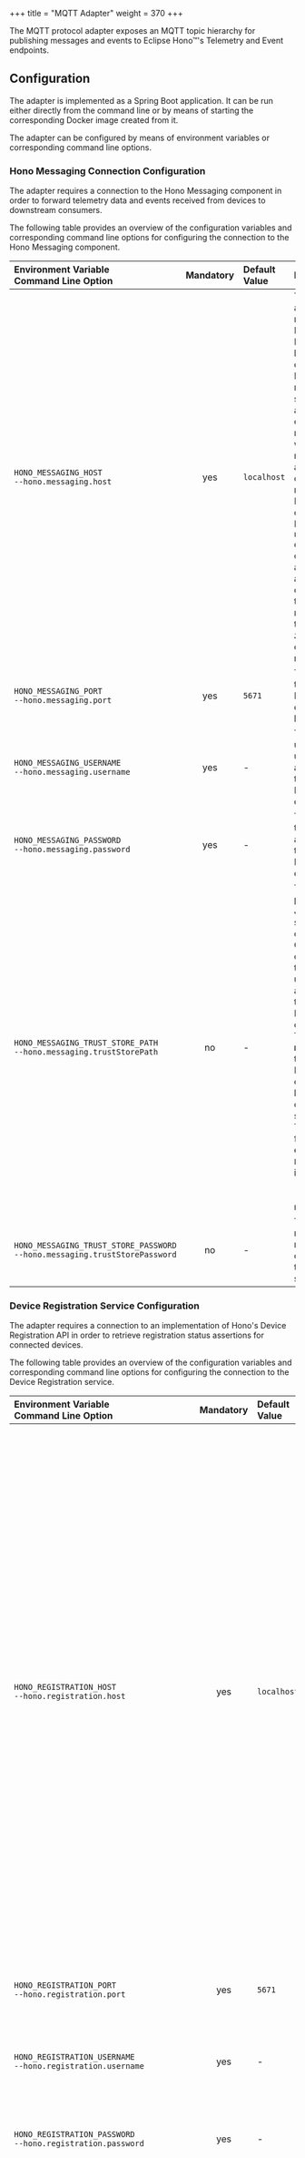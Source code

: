 +++
title = "MQTT Adapter"
weight = 370
+++

The MQTT protocol adapter exposes an MQTT topic hierarchy for publishing messages and events to Eclipse Hono&trade;'s Telemetry and Event endpoints.
<!--more-->

## Configuration

The adapter is implemented as a Spring Boot application. It can be run either directly from the command line or by means of starting the corresponding Docker image created from it.

The adapter can be configured by means of environment variables or corresponding command line options.

### Hono Messaging Connection Configuration

The adapter requires a connection to the Hono Messaging component in order to forward telemetry data and events received from devices to downstream consumers.

The following table provides an overview of the configuration variables and corresponding command line options for configuring the connection to the Hono Messaging component.

| Environment Variable<br>Command Line Option | Mandatory | Default Value | Description  |
| :------------------------------------------ | :-------: | :------------ | :------------|
| `HONO_MESSAGING_HOST`<br>`--hono.messaging.host` | yes | `localhost` | The IP address or name of the Hono Messaging host to connect to. NB: This needs to be set to an address that can be resolved within the network the adapter runs on. When running as a Docker container, use Docker's `--network` command line option to attach the adapter container to the Docker network that the *Hono Server* container is running on. |
| `HONO_MESSAGING_PORT`<br>`--hono.messaging.port` | yes | `5671` | The port that the Hono Messaging component is listening on. |
| `HONO_MESSAGING_USERNAME`<br>`--hono.messaging.username` | yes | - | The username to use for authenticating to the Hono Messaging component. |
| `HONO_MESSAGING_PASSWORD`<br>`--hono.messaging.password` | yes | - | The password to use for authenticating to the Hono Messaging component. |
| `HONO_MESSAGING_TRUST_STORE_PATH`<br>`--hono.messaging.trustStorePath` | no  | - | The absolute path to the Java key store containing the CA certificates the adapter uses for authenticating the Hono Messaging component. This property **must** be set if the Hono Messaging component has been configured to support TLS. The key store format can be either `JKS`, `PKCS12` or `PEM` indicated by a `.jks`, `.p12` or `.pem` file suffix respectively. |
| `HONO_MESSAGING_TRUST_STORE_PASSWORD`<br>`--hono.messaging.trustStorePassword` | no | - | The password required to read the contents of the trust store. |

### Device Registration Service Configuration

The adapter requires a connection to an implementation of Hono's Device Registration API in order to retrieve registration status assertions for connected devices.

The following table provides an overview of the configuration variables and corresponding command line options for configuring the connection to the Device Registration service.

| Environment Variable<br>Command Line Option | Mandatory | Default Value | Description  |
| :------------------------------------------ | :-------: | :------------ | :------------|
| `HONO_REGISTRATION_HOST`<br>`--hono.registration.host` | yes | `localhost` | The IP address or name of the Device Registration service. The adapter uses this service to get an assertion regarding a device's registration status, i.e. whether it is enabled and if it is registered with a particular tenant. NB: This variable needs to be set to an address that can be resolved within the network the adapter runs on. When running as a Docker container, use Docker's `--network` command line option to attach the adapter container to the same network the Device Registration service container is running on. |
| `HONO_REGISTRATION_PORT`<br>`--hono.registration.port` | yes | `5671` | The port that the Device Registration service is listening on. |
| `HONO_REGISTRATION_USERNAME`<br>`--hono.registration.username` | yes | - | The username to use for authenticating to the Device Registration service. |
| `HONO_REGISTRATION_PASSWORD`<br>`--hono.registration.password` | yes | - | The password to use for authenticating to the Device Registration service. |
| `HONO_REGISTRATION_TRUST_STORE_PATH`<br>`--hono.registration.trustStorePath` | no  | - | The absolute path to the Java key store containing the CA certificates the adapter uses for authenticating the Device Registration service. This property **must** be set if the Device Registration service has been configured to use TLS. The key store format can be either `JKS`, `PKCS12` or `PEM` indicated by a `.jks`, `.p12` or `.pem` file suffix. |
| `HONO_REGISTRATION_TRUST_STORE_PASSWORD`<br>`--hono.registration.trustStorePassword` | no | - | The password required to read the contents of the trust store. |

### Credentials Service Configuration

The adapter requires a connection to an implementation of Hono's Credentials API in order to retrieve credentials stored for devices that need to be authenticated.

The following table provides an overview of the configuration variables and corresponding command line options for configuring the connection to the Credentials service.

{{% note %}}
Note that the credentials API is expected to be often implemented by the Device Registration component. 
In that case the following configuration variables may be omitted and the client used to access the Device Registration service is used to access the Credentials service as well.
{{% /note %}}

| Environment Variable<br>Command Line Option | Mandatory | Default Value | Description  |
| :------------------------------------------ | :-------: | :------------ | :------------|
| `HONO_CREDENTIALS_HOST`<br>`--hono.credentials.host` | yes | `localhost` | The IP address or name of the Credentials service. The adapter uses this service to get credentials stored for a device to authenticate it. NB: This variable needs to be set to an address that can be resolved within the network the adapter runs on. When running as a Docker container, use Docker's `--network` command line option to attach the adapter container to the same network the Credentials service container is running on. |
| `HONO_CREDENTIALS_PORT`<br>`--hono.credentials.port` | yes | `5671` | The port that the Credentials service is listening on. |
| `HONO_CREDENTIALS_USERNAME`<br>`--hono.credentials.username` | yes | - | The username to use for authenticating to the Credentials service. |
| `HONO_CREDENTIALS_PASSWORD`<br>`--hono.credentials.password` | yes | - | The password to use for authenticating to the Credentials service. |
| `HONO_CREDENTIALS_TRUST_STORE_PATH`<br>`--hono.credentials.trustStorePath` | no  | - | The absolute path to the Java key store containing the CA certificates the adapter uses for authenticating the Credentials service. This property **must** be set if the Credentials service has been configured to use TLS. The key store format can be either `JKS`, `PKCS12` or `PEM` indicated by a `.jks`, `.p12` or `.pem` file suffix. |
| `HONO_CREDENTIALS_TRUST_STORE_PASSWORD`<br>`--hono.credentials.trustStorePassword` | no | - | The password required to read the contents of the trust store. |


### Adapter Configuration

The following table provides an overview of the configuration variables and corresponding command line options for configuring the MQTT adapter.

| Environment Variable<br>Command Line Option | Mandatory | Default Value | Description  |
| :------------------------------------------ | :-------: | :------------ | :------------|
| `HONO_APP_MAX_INSTANCES`<br>`--hono.app.maxInstances` | no | *#CPU cores* | The number of verticle instances to deploy. If not set, one verticle per processor core is deployed. |
| `HONO_APP_HEALTH_CHECK_PORT`<br>`--hono.app.healthCheckPort` | no | - | The port that the HTTP server, which exposes the service's health check resources, should bind to. If set, the adapter will expose a *readiness* probe at URI `/readiness` and a *liveness* probe at URI `/liveness`. |
| `HONO_APP_HEALTH_CHECK_BIND_ADDRESS`<br>`--hono.app.healthCheckBindAddress` | no | `127.0.0.1` | The IP address of the network interface that the HTTP server, which exposes the service's health check resources, should be bound to. The HTTP server will only be started if `HONO_APP_HEALTH_CHECK_BIND_ADDRESS` is set explicitly. |
| `HONO_MQTT_BIND_ADDRESS`<br>`--hono.mqtt.bindAddress` | no | `127.0.0.1` | The IP address of the network interface that the secure port should be bound to.<br>See [Port Configuration]({{< relref "#port-configuration" >}}) below for details. |
| `HONO_MQTT_CERT_PATH`<br>`--hono.mqtt.certPath` | no | - | The absolute path to the PEM file containing the certificate that the protocol adapter should use for authenticating to clients. This option must be used in conjunction with `HONO_MQTT_KEY_PATH`.<br>Alternatively, the `HONO_MQTT_KEY_STORE_PATH` option can be used to configure a key store containing both the key as well as the certificate. |
| `HONO_MQTT_INSECURE_PORT`<br>`--hono.mqtt.insecurePort` | no | - | The insecure port the protocol adapter should listen on.<br>See [Port Configuration]({{< relref "#port-configuration" >}}) below for details. |
| `HONO_MQTT_INSECURE_PORT_BIND_ADDRESS`<br>`--hono.mqtt.insecurePortBindAddress` | no | `127.0.0.1` | The IP address of the network interface that the insecure port should be bound to.<br>See [Port Configuration]({{< relref "#port-configuration" >}}) below for details. |
| `HONO_MQTT_INSECURE_PORT_ENABLED`<br>`--hono.mqtt.insecurePortEnabled` | no | `false` | If set to `true` the protocol adapter will open an insecure port (not secured by TLS) using either the port number set via `HONO_MQTT_INSECURE_PORT` or the default MQTT port number (`1883`) if not set explicitly.<br>See [Port Configuration]({{< relref "#port-configuration" >}}) below for details. |
| `HONO_MQTT_KEY_PATH`<br>`--hono.mqtt.keyPath` | no | - | The absolute path to the (PKCS8) PEM file containing the private key that the protocol adapter should use for authenticating to clients. This option must be used in conjunction with `HONO_MQTT_CERT_PATH`. Alternatively, the `HONO_MQTT_KEY_STORE_PATH` option can be used to configure a key store containing both the key as well as the certificate. |
| `HONO_MQTT_KEY_STORE_PASSWORD`<br>`--hono.mqtt.keyStorePassword` | no | - | The password required to read the contents of the key store. |
| `HONO_MQTT_KEY_STORE_PATH`<br>`--hono.mqtt.keyStorePath` | no | - | The absolute path to the Java key store containing the private key and certificate that the protocol adapter should use for authenticating to clients. Either this option or the `HONO_MQTT_KEY_PATH` and `HONO_MQTT_CERT_PATH` options need to be set in order to enable TLS secured connections with clients. The key store format can be either `JKS` or `PKCS12` indicated by a `.jks` or `.p12` file suffix respectively. |
| `HONO_MQTT_MAX_PAYLOAD_SIZE`<br>`--hono.mqtt.maxPayloadSize` | no | `2048` | The maximum allowed size of an incoming MQTT message's payload in bytes. When a client sends a message with a larger payload, the message is discarded and the connection to the client gets closed. |
| `HONO_MQTT_PORT`<br>`--hono.mqtt.port` | no | `8883` | The secure port that the protocol adapter should listen on.<br>See [Port Configuration]({{< relref "#port-configuration" >}}) below for details. |
| `HONO_MQTT_AUTHENTICATION_REQUIRED`<br>`--hono.mqtt.authenticationRequired` | no | `true` | If set to `true` the protocol adapter demands the authentication of devices by using the [Credentials Service]({{< relref "#credentials-service-configuration" >}}) before they are allowed to publish messages. |

The variables only need to be set if the default values do not match your environment.

## Port Configuration

The MQTT protocol adapter can be configured to listen for connections on

* a secure port only (default) or
* an insecure port only or
* both a secure and an insecure port (dual port configuration)

The MQTT protocol adapter will fail to start if none of the ports is configured properly.

### Secure Port Only

The protocol adapter needs to be configured with a private key and certificate in order to open a TLS secured port.

There are two alternative ways for doing so:

1. either setting the `HONO_MQTT_KEY_STORE_PATH` and the `HONO_MQTT_KEY_STORE_PASSWORD` variables in order to load the key & certificate from a password protected key store, or
1. setting the `HONO_MQTT_KEY_PATH` and `HONO_MQTT_CERT_PATH` variables in order to load the key and certificate from two separate PEM files in PKCS8 format.

When starting up, the protocol adapter will bind a TLS secured socket to the default secure MQTT port 8883. The port number can also be set explicitly using the `HONO_MQTT_PORT` variable.

The `HONO_MQTT_BIND_ADDRESS` variable can be used to specify the network interface that the port should be exposed on. By default the port is bound to the *loopback device* only, i.e. the port will only be accessible from the local host. Setting this variable to `0.0.0.0` will let the port being bound to **all** network interfaces (be careful not to expose the port unintentionally to the outside world).

### Insecure Port Only

The secure port will mostly be required for production scenarios. However, it might be desirable to expose a non-TLS secured port instead, e.g. for testing purposes. In any case, the non-secure port needs to be explicitly enabled either by

- explicitly setting `HONO_MQTT_INSECURE_PORT` to a valid port number, or by
- implicitly configuring the default MQTT port (1883) by simply setting `HONO_MQTT_INSECURE_PORT_ENABLED` to `true`.

The protocol adapter issues a warning on the console if `HONO_MQTT_INSECURE_PORT` is set to the default secure MQTT port (8883).

The `HONO_MQTT_INSECURE_PORT_BIND_ADDRESS` variable can be used to specify the network interface that the port should be exposed on. By default the port is bound to the *loopback device* only, i.e. the port will only be accessible from the local host. This variable might be used to e.g. expose the non-TLS secured port on a local interface only, thus providing easy access from within the local network, while still requiring encrypted communication when accessed from the outside over public network infrastructure.

Setting this variable to `0.0.0.0` will let the port being bound to **all** network interfaces (be careful not to expose the port unintentionally to the outside world).

### Dual Port
 
The protocol adapter may be configured to open both a secure and a non-secure port at the same time simply by configuring both ports as described above. For this to work, both ports must be configured to use different port numbers, otherwise startup will fail.

### Ephemeral Ports

Both the secure as well as the insecure port numbers may be explicitly set to `0`. The protocol adapter will then use arbitrary (unused) port numbers determined by the operating system during startup.

## Run as a Docker Swarm Service

The MQTT adapter can be run as a Docker container from the command line. The following commands create and start the MQTT adapter as a Docker Swarm service using the default keys  contained in the `demo-certs` module:

~~~sh
~/hono$ docker secret create trusted-certs.pem demo-certs/certs/trusted-certs.pem
~/hono$ docker secret create mqtt-adapter-key.pem demo-certs/certs/mqtt-adapter-key.pem
~/hono$ docker secret create mqtt-adapter-cert.pem demo-certs/certs/mqtt-adapter-cert.pem
~/hono$ docker service create --detach --name hono-adapter-mqtt-vertx --network hono-net -p 1883:1883 -p 8883:8883 \
> --secret trusted-certs.pem \
> --secret mqtt-adapter-key.pem \
> --secret mqtt-adapter-cert.pem \
> -e 'HONO_MESSAGING_HOST=hono-service-messaging.hono' \
> -e 'HONO_MESSAGING_USERNAME=mqtt-adapter@HONO' \
> -e 'HONO_MESSAGING_PASSWORD=mqtt-secret' \
> -e 'HONO_MESSAGING_TRUST_STORE_PATH=/run/secrets/trusted-certs.pem' \
> -e 'HONO_REGISTRATION_HOST=hono-service-device-registry.hono' \
> -e 'HONO_REGISTRATION_USERNAME=mqtt-adapter@HONO' \
> -e 'HONO_REGISTRATION_PASSWORD=mqtt-secret' \
> -e 'HONO_REGISTRATION_TRUST_STORE_PATH=/run/secrets/trusted-certs.pem' \
> -e 'HONO_MQTT_BIND_ADDRESS=0.0.0.0' \
> -e 'HONO_MQTT_KEY_PATH=/run/secrets/mqtt-adapter-key.pem' \
> -e 'HONO_MQTT_CERT_PATH=/run/secrets/mqtt-adapter-cert.pem' \
> -e 'HONO_MQTT_INSECURE_PORT_ENABLED=true' \
> -e 'HONO_MQTT_INSECURE_PORT_BIND_ADDRESS=0.0.0.0'
> eclipsehono/hono-adapter-mqtt-vertx:latest
~~~

{{% note %}}
There are several things noteworthy about the above command to start the service:

1. The *secrets* need to be created once only, i.e. they only need to be removed and re-created if they are changed.
1. The *--network* command line switch is used to specify the *user defined* Docker network that the MQTT adapter container should attach to. It is important that the MQTT adapter container is attached to the same network that the Hono Messaging component is attached to so that the MQTT adapter can use the Hono Messaging component's host name to connect to it via the Docker network. Please refer to the [Docker Networking Guide](https://docs.docker.com/engine/userguide/networking/#/user-defined-networks) for details regarding how to create a *user defined* network in Docker.
1. In cases where the MQTT adapter container requires a lot of configuration via environment variables (provided by means of *-e* switches), it is more convenient to add all environment variable definitions to a separate *env file* and refer to it using Docker's *--env-file* command line switch when starting the container. This way the command line to start the container is much shorter and can be copied and edited more easily.
{{% /note %}}

## Run using the Docker Swarm Deployment Script

In most cases it is much easier to start all of Hono's components in one shot using the Docker Swarm deployment script provided in the `example/target/deploy/docker` folder.

## Run the Spring Boot Application

Sometimes it is helpful to run the adapter from its jar file, e.g. in order to attach a debugger more easily or to take advantage of code replacement.
In order to do so, the adapter can be started using the `spring-boot:run` maven goal from the `adapters/mqtt-vertx` folder.
The corresponding command to start up the adapter with the configuration used in the Docker example above looks like this:

~~~sh
~/hono/adapters/mqtt-vertx$ mvn spring-boot:run -Drun.arguments=\
> --hono.messaging.host=hono-service-messaging.hono,\
> --hono.messaging.username=mqtt-adapter@HONO,\
> --hono.messaging.password=mqtt-secret,\
> --hono.messaging.trustStorePath=target/certs/trusted-certs.pem \
> --hono.registration.host=hono-service-device-registry.hono,\
> --hono.registration.username=mqtt-adapter@HONO,\
> --hono.registration.password=mqtt-secret,\
> --hono.registration.trustStorePath=target/certs/trusted-certs.pem \
> --hono.mqtt.bindAddress=0.0.0.0 \
> --hono.mqtt.insecurePortEnabled=true,\
> --hono.mqtt.insecurePortBindAddress=0.0.0.0
~~~

{{% note %}}
In the example above the *--hono.messaging.host=hono-service-messaging.hono* command line option indicates that the Hono Messaging component is running on a host
with name *hono-service-messaging.hono*. However, if the Hono Messaging component has been started as a Docker container then the *hono-service-messaging.hono* host name will most likely only be resolvable on the network that Docker has created for running the container on, i.e. when you run the MQTT adapter
from the Spring Boot application and want it to connect to a Hono Messaging instance run as a Docker container then you need to set the
value of the *--hono.messaging.host* option to the IP address (or name) of the Docker host running the Hono Messaging container.
The same holds true analogously for the *hono-service-device-registry.hono* address.
{{% /note %}}

## Using the Telemetry Topic Hierarchy

First note that the following examples do not provide a username and password for connecting to MQTT.
To make them work please ensure that the `HONO_MQTT_AUTHENTICATION_REQUIRED` property is set to false.

### Upload Telemetry Data

* Topic: `telemetry/${tenantId}/${deviceId}`
* Client-id: ${deviceId}
* Payload:
  * (required) Arbitrary payload

**Example**

Upload a JSON string for device `4711`:

    $ mosquitto_pub -i 4711 -t telemetry/DEFAULT_TENANT/4711 -m '{"temp": 5}'

## Using the Event Topic Hierarchy

### Send Event Message

* Topic: `event/${tenantId}/${deviceId}`
* Client-id: ${deviceId}
* Payload:
  * (required) Arbitrary payload

**Example**

Upload a JSON string for device `4711`:

    $ mosquitto_pub -i 4711 -t event/DEFAULT_TENANT/4711 -m '{"alarm": 1}'
